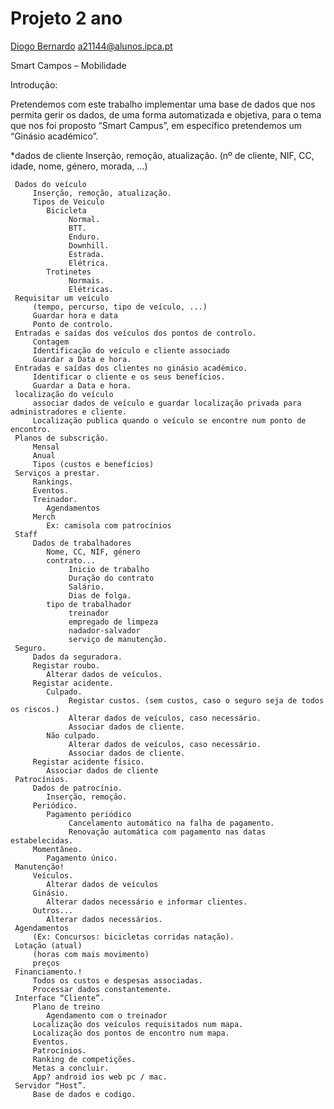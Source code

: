 # Projeto 2 ano

[Diogo Bernardo](https://www.github.com/Db-Dev2002) a21144@alunos.ipca.pt

Smart Campos – Mobilidade

Introdução: 

Pretendemos com este trabalho implementar uma base de dados que nos permita gerir os dados, de uma forma automatizada e objetiva, para o tema que nos foi proposto “Smart Campus”, em específico pretendemos um “Ginásio académico”.

*dados de cliente 
    Inserção, remoção, atualização.
    (nº de cliente, NIF, CC, idade, nome, género, morada, ...)
 
     Dados do veículo
         Inserção, remoção, atualização.
         Tipos de Veiculo
            Bicicleta
                 Normal.
                 BTT.
                 Enduro.
                 Downhill.
                 Estrada.
                 Elétrica.
            Trotinetes
                 Normais.
                 Elétricas.
     Requisitar um veículo
         (tempo, percurso, tipo de veículo, ...)
         Guardar hora e data
         Ponto de controlo.
     Entradas e saídas dos veículos dos pontos de controlo.
         Contagem
         Identificação do veículo e cliente associado
         Guardar a Data e hora.
     Entradas e saídas dos clientes no ginásio académico.
         Identificar o cliente e os seus benefícios.
         Guardar a Data e hora.
     localização do veículo
         associar dados de veículo e guardar localização privada para administradores e cliente.
         Localização publica quando o veículo se encontre num ponto de encontro.
     Planos de subscrição.
         Mensal
         Anual
         Tipos (custos e benefícios)
     Serviços a prestar.
         Rankings.
         Eventos.
         Treinador.
            Agendamentos
         Merch
            Ex: camisola com patrocínios
     Staff
         Dados de trabalhadores
            Nome, CC, NIF, género
            contrato...
                 Inicio de trabalho
                 Duração do contrato
                 Salário.
                 Dias de folga.
            tipo de trabalhador
                 treinador
                 empregado de limpeza
                 nadador-salvador
                 serviço de manutenção.
     Seguro.
         Dados da seguradora.
         Registar roubo.	
            Alterar dados de veículos.
         Registar acidente.
            Culpado.
                 Registar custos. (sem custos, caso o seguro seja de todos os riscos.)
                 Alterar dados de veículos, caso necessário.
                 Associar dados de cliente.
            Não culpado.
                 Alterar dados de veículos, caso necessário.
                 Associar dados de cliente.
         Registar acidente físico.
            Associar dados de cliente
     Patrocínios.
         Dados de patrocínio.
            Inserção, remoção.
         Periódico.
            Pagamento periódico
                 Cancelamento automático na falha de pagamento.
                 Renovação automática com pagamento nas datas estabelecidas.
         Momentâneo.
            Pagamento único.
     Manutenção!
         Veículos.
            Alterar dados de veículos
         Ginásio.
            Alterar dados necessário e informar clientes.
         Outros...
            Alterar dados necessários.
     Agendamentos
         (Ex: Concursos: bicicletas corridas natação).
     Lotação (atual)
         (horas com mais movimento)
         preços
     Financiamento.!
         Todos os custos e despesas associadas.
         Processar dados constantemente.
     Interface “Cliente”.
         Plano de treino
            Agendamento com o treinador
         Localização dos veículos requisitados num mapa.
         Localização dos pontos de encontro num mapa.
         Eventos.
         Patrocínios.
         Ranking de competições.
         Metas a concluir.
         App? android ios web pc / mac.
     Servidor “Host”.
         Base de dados e codigo.
